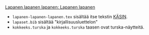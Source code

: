 
[Lapanen lapanen lapanen: Lapanen lapanen](https://caps-lock.lapanen.org/lapaute/lapanen-lapanen-lapanen-lapanen-lapanen/)


* `lapanen-lapanen-lapanen.tex` sisältää itse tekstin [KÄSIN](https://caps-lock.lapanen.org/lapaute/kasin/).
* `lapaset.bib` sisältää "kirjallisuusluettelon"
* `kokkeeks.turska` ja `kokkeeks.turska` taasen ovat turska-näytteitä.
